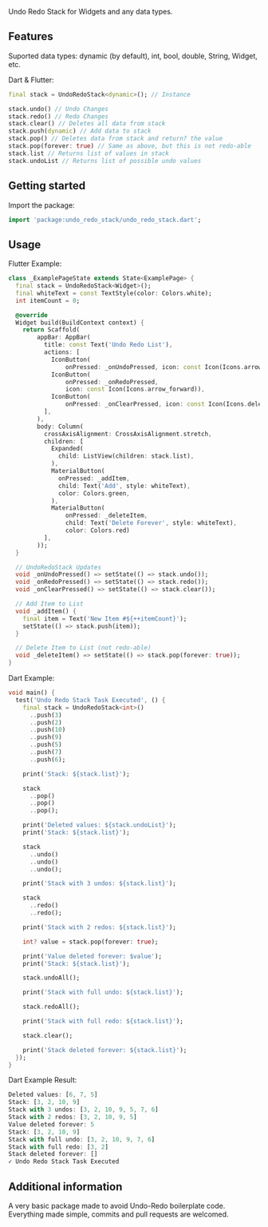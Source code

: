 <!-- 
This README describes the package. If you publish this package to pub.dev,
this README's contents appear on the landing page for your package.

For information about how to write a good package README, see the guide for
[writing package pages](https://dart.dev/guides/libraries/writing-package-pages). 

For general information about developing packages, see the Dart guide for
[creating packages](https://dart.dev/guides/libraries/create-library-packages)
and the Flutter guide for
[developing packages and plugins](https://flutter.dev/developing-packages). 
-->

Undo Redo Stack for Widgets and any data types.

## Features

Suported data types: dynamic (by default), int, bool, double, String, Widget, etc.

Dart & Flutter:

```dart
final stack = UndoRedoStack<dynamic>(); // Instance

stack.undo() // Undo Changes
stack.redo() // Redo Changes
stack.clear() // Deletes all data from stack
stack.push(dynamic) // Add data to stack
stack.pop() // Deletes data from stack and return? the value
stack.pop(forever: true) // Same as above, but this is not redo-able
stack.list // Returns list of values in stack
stack.undoList // Returns list of possible undo values
```

## Getting started

Import the package:

```dart
import 'package:undo_redo_stack/undo_redo_stack.dart';
```

## Usage

Flutter Example:

```dart
class _ExamplePageState extends State<ExamplePage> {
  final stack = UndoRedoStack<Widget>();
  final whiteText = const TextStyle(color: Colors.white);
  int itemCount = 0;

  @override
  Widget build(BuildContext context) {
    return Scaffold(
        appBar: AppBar(
          title: const Text('Undo Redo List'),
          actions: [
            IconButton(
                onPressed: _onUndoPressed, icon: const Icon(Icons.arrow_back)),
            IconButton(
                onPressed: _onRedoPressed,
                icon: const Icon(Icons.arrow_forward)),
            IconButton(
                onPressed: _onClearPressed, icon: const Icon(Icons.delete)),
          ],
        ),
        body: Column(
          crossAxisAlignment: CrossAxisAlignment.stretch,
          children: [
            Expanded(
              child: ListView(children: stack.list),
            ),
            MaterialButton(
              onPressed: _addItem,
              child: Text('Add', style: whiteText),
              color: Colors.green,
            ),
            MaterialButton(
                onPressed: _deleteItem,
                child: Text('Delete Forever', style: whiteText),
                color: Colors.red)
          ],
        ));
  }

  // UndoRedoStack Updates
  void _onUndoPressed() => setState(() => stack.undo());
  void _onRedoPressed() => setState(() => stack.redo());
  void _onClearPressed() => setState(() => stack.clear());

  // Add Item to List
  void _addItem() {
    final item = Text('New Item #${++itemCount}');
    setState(() => stack.push(item));
  }

  // Delete Item to List (not redo-able)
  void _deleteItem() => setState(() => stack.pop(forever: true));
}
```

Dart Example:

```dart
void main() {
  test('Undo Redo Stack Task Executed', () {
    final stack = UndoRedoStack<int>()
      ..push(3)
      ..push(2)
      ..push(10)
      ..push(9)
      ..push(5)
      ..push(7)
      ..push(6);

    print('Stack: ${stack.list}');

    stack
      ..pop()
      ..pop()
      ..pop();

    print('Deleted values: ${stack.undoList}');
    print('Stack: ${stack.list}');

    stack
      ..undo()
      ..undo()
      ..undo();

    print('Stack with 3 undos: ${stack.list}');

    stack
      ..redo()
      ..redo();

    print('Stack with 2 redos: ${stack.list}');

    int? value = stack.pop(forever: true);

    print('Value deleted forever: $value');
    print('Stack: ${stack.list}');

    stack.undoAll();

    print('Stack with full undo: ${stack.list}');

    stack.redoAll();

    print('Stack with full redo: ${stack.list}');

    stack.clear();

    print('Stack deleted forever: ${stack.list}');
  });
}
```

Dart Example Result:
```dart
Deleted values: [6, 7, 5]
Stack: [3, 2, 10, 9]
Stack with 3 undos: [3, 2, 10, 9, 5, 7, 6]
Stack with 2 redos: [3, 2, 10, 9, 5]
Value deleted forever: 5
Stack: [3, 2, 10, 9]
Stack with full undo: [3, 2, 10, 9, 7, 6]
Stack with full redo: [3, 2]
Stack deleted forever: []
✓ Undo Redo Stack Task Executed
```

## Additional information

A very basic package made to avoid Undo-Redo boilerplate code. Everything made 
simple, commits and pull requests are welcomed.